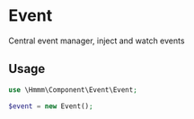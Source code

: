 # Event

Central event manager, inject and watch events

## Usage
```php
use \Hmmm\Component\Event\Event;

$event = new Event();

```
